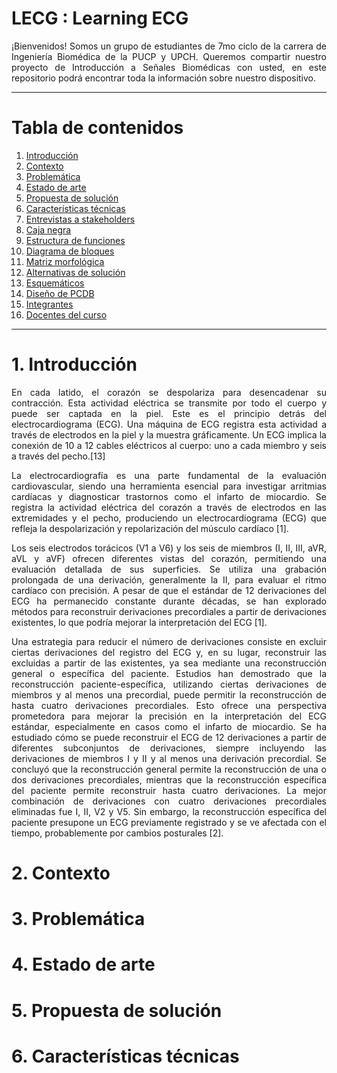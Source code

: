 # LECG : Learning ECG
<p align="justify">
¡Bienvenidos! Somos un grupo de estudiantes de 7mo ciclo de la carrera de Ingeniería Biomédica de la PUCP y UPCH. Queremos compartir nuestro proyecto de Introducción a Señales Biomédicas con usted, en este repositorio podrá encontrar toda la información sobre nuestro dispositivo.
</p>

***

# **Tabla de contenidos**
1. [Introducción](#id1)
2. [Contexto](#id2)
3. [Problemática](#id3)
4. [Estado de arte](#id4)
5. [Propuesta de solución](#id5)
6. [Características técnicas](#id6)
7. [Entrevistas a stakeholders](#id7)
8. [Caja negra](#id8)
9. [Estructura de funciones](#id9)
10. [Diagrama de bloques](#id10)
11. [Matriz morfológica](#id11)
12. [Alternativas de solución](#id12)
13. [Esquemáticos](#id13)
14. [Diseño de PCDB](#id14)
15. [Integrantes](#id15)
16. [Docentes del curso](#id16)
   
***

# 1. Introducción<a name="id1"></a>

<p align="justify">
En cada latido, el corazón se despolariza para desencadenar su contracción. Esta actividad eléctrica se transmite por todo el cuerpo y puede ser captada en la piel. Este es el principio detrás del electrocardiograma (ECG). Una máquina de ECG registra esta actividad a través de electrodos en la piel y la muestra gráficamente. Un ECG implica la conexión de 10 a 12  cables eléctricos al cuerpo: uno a cada miembro y seis a través del pecho.[13]
</p>

<p align="justify">
La electrocardiografía es una parte fundamental de la evaluación cardiovascular, siendo una herramienta esencial para investigar arritmias cardíacas y diagnosticar trastornos como el infarto de miocardio. Se registra la actividad eléctrica del corazón a través de electrodos en las extremidades y el pecho, produciendo un electrocardiograma (ECG) que refleja la despolarización y repolarización del músculo cardíaco [1].
</p>

<p align="justify">
Los seis electrodos torácicos (V1 a V6) y los seis de miembros (I, II, III, aVR, aVL y aVF) ofrecen diferentes vistas del corazón, permitiendo una evaluación detallada de sus superficies. Se utiliza una grabación prolongada de una derivación, generalmente la II, para evaluar el ritmo cardíaco con precisión. A pesar de que el estándar de 12 derivaciones del ECG ha permanecido constante durante décadas, se han explorado métodos para reconstruir derivaciones precordiales a partir de derivaciones existentes, lo que podría mejorar la interpretación del ECG [1].
</p>

<p align="justify">
Una estrategia para reducir el número de derivaciones consiste en excluir ciertas derivaciones del registro del ECG y, en su lugar, reconstruir las excluidas a partir de las existentes, ya sea mediante una reconstrucción general o específica del paciente. Estudios han demostrado que la reconstrucción paciente-específica, utilizando ciertas derivaciones de miembros y al menos una precordial, puede permitir la reconstrucción de hasta cuatro derivaciones precordiales. Esto ofrece una perspectiva prometedora para mejorar la precisión en la interpretación del ECG estándar, especialmente en casos como el infarto de miocardio. Se ha estudiado cómo se puede reconstruir el ECG de 12 derivaciones a partir de diferentes subconjuntos de derivaciones, siempre incluyendo las derivaciones de miembros I y II y al menos una derivación precordial. Se concluyó que la reconstrucción general permite la reconstrucción de una o dos derivaciones precordiales, mientras que la reconstrucción específica del paciente permite reconstruir hasta cuatro derivaciones. La mejor combinación de derivaciones con cuatro derivaciones precordiales eliminadas fue I, II, V2 y V5. Sin embargo, la reconstrucción específica del paciente presupone un ECG previamente registrado y se ve afectada con el tiempo, probablemente por cambios posturales [2].
</p>

# 2.  Contexto<a name="id2"></a>

<p align="justify">

</p>



# 3.  Problemática<a name="id3"></a>

<p align="justify">

</p>


# 4. Estado de arte<a name="id4"></a>


# 5. Propuesta de solución<a name="id5"></a>


# 6. Características técnicas<a name="id6"></a>
